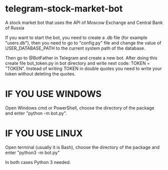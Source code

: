 # telegram-stock-market-bot
A stock market bot that uses the API of Moscow Exchange and Central Bank of Russia

If you want to start the bot, you need to create a .db file (for example "users.db"), 
then you need to go to "config.py" file and change the value of USER_DATABASE_PATH 
to the current system path of the database.

Then go to @BotFather in Telegram and create a new bot. After doing this create file bot_token.py in bot directory and write next code: TOKEN = "TOKEN". Instead of writing TOKEN in double quotes you need to write your token without deleting the quotes.

# IF YOU USE WINDOWS
Open Windows cmd or PowerShell, choose the directory of the package and enter "python -m bot.py". 

# IF YOU USE LINUX
Open terminal (usually it is Bash), choose the directory of the package and enter "python3 -m bot.py"

In both cases Python 3 needed.